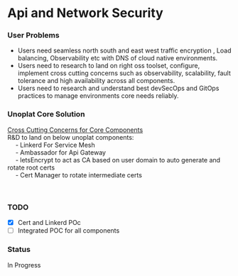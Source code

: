 # Api and Network Security   
### **User Problems**   
- Users need seamless north south and east west traffic encryption , Load balancing, Observability etc with DNS of cloud native environments.   
- Users need to research to land on right oss toolset, configure, implement cross cutting concerns such as observability, scalability, fault tolerance and high availability across all components.   
- Users need to research and understand best devSecOps and GitOps practices to manage environments core needs reliably.   
   
   
### Unoplat Core Solution   
[Cross Cutting Concerns for Core Components](cross-cutting-concerns-for-core-components.md)    
R&D to land on below unoplat components:   
  - Linkerd For Service Mesh   
  - Ambassador for Api Gateway   
  - letsEncrypt to act as CA based on user domain to auto generate and rotate root certs   
  - Cert Manager to rotate intermediate certs   
   
     
### TODO   
- [x] Cert and Linkerd POc   
- [ ] Integrated POC for all components   
   
### Status   
In Progress   
